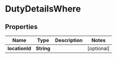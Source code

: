 

# DutyDetailsWhere

## Properties

Name | Type | Description | Notes
------------ | ------------- | ------------- | -------------
**locationId** | **String** |  |  [optional]



